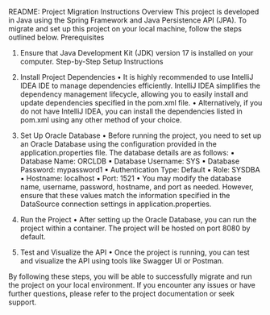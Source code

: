 README: Project Migration Instructions
Overview
This project is developed in Java using the Spring Framework and Java Persistence API
(JPA). To migrate and set up this project on your local machine, follow the steps outlined
below.
Prerequisites
1. Ensure that Java Development Kit (JDK) version 17 is installed on your computer.
Step-by-Step Setup Instructions
2. Install Project Dependencies
• It is highly recommended to use IntelliJ IDEA IDE to manage dependencies
efficiently. IntelliJ IDEA simplifies the dependency management lifecycle,
allowing you to easily install and update dependencies specified in the
pom.xml file.
• Alternatively, if you do not have IntelliJ IDEA, you can install the
dependencies listed in pom.xml using any other method of your choice.

3. Set Up Oracle Database
• Before running the project, you need to set up an Oracle Database using the
configuration provided in the application.properties file. The database
details are as follows:
▪ Database Name: ORCLDB
▪ Database Username: SYS
▪ Database Password: mypassword1
▪ Authentication Type: Default
▪ Role: SYSDBA
▪ Hostname: localhost
▪ Port: 1521
• You may modify the database name, username, password, hostname, and
port as needed. However, ensure that these values match the information
specified in the DataSource connection settings in application.properties.
4. Run the Project
• After setting up the Oracle Database, you can run the project within a
container. The project will be hosted on port 8080 by default.
5. Test and Visualize the API
• Once the project is running, you can test and visualize the API using tools like
Swagger UI or Postman.

By following these steps, you will be able to successfully migrate and run the project on
your local environment. If you encounter any issues or have further questions, please refer
to the project documentation or seek support.

